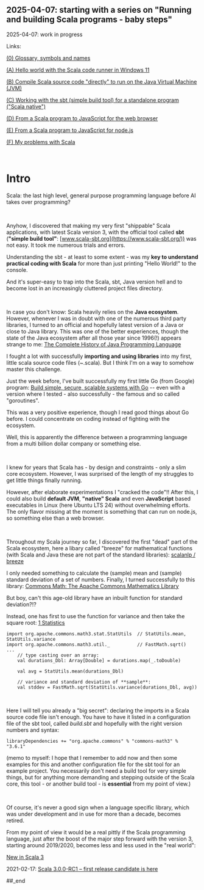 ## 2025-04-07: starting with a series on "Running and building Scala programs - baby steps"

2025-04-07: work in progress

Links:

[(0) Glossary, symbols and names](https://github.com/PLC-Programmer/PLC-Programmer.github.io/blob/main/(0)%20Scala%20glossary.md)

[(A) Hello world with the Scala code runner in Windows 11](https://github.com/PLC-Programmer/PLC-Programmer.github.io/blob/main/(A)%20Hello%20world%20with%20the%20Scala%20code%20runner%20in%20Windows%2011.md)

[(B) Compile Scala source code "directly" to run on the Java Virtual Machine (JVM)](https://github.com/PLC-Programmer/PLC-Programmer.github.io/blob/main/(B)%20Compile%20Scala%20source%20code%20%22directly%22%20to%20run%20on%20the%20Java%20Virtual%20Machine%20(JVM).md)

[(C) Working with the sbt (simple build tool) for a standalone program ("Scala native")](https://github.com/PLC-Programmer/PLC-Programmer.github.io/blob/main/(C)%20Working%20with%20the%20sbt%20(simple%20build%20tool)%20for%20a%20standalone%20program%20(%22Scala%20native%22).md)

[(D) From a Scala program to JavaScript for the web browser](https://github.com/PLC-Programmer/PLC-Programmer.github.io/blob/main/(D)%20From%20a%20Scala%20program%20to%20JavaScript%20for%20the%20web%20browser.md)

[(E) From a Scala program to JavaScript for node.js](https://github.com/PLC-Programmer/PLC-Programmer.github.io/blob/main/(E)%20From%20a%20Scala%20program%20to%20JavaScript%20for%20node.js.md)

[(F) My problems with Scala](https://github.com/PLC-Programmer/PLC-Programmer.github.io/blob/main/(F)%20My%20problems%20with%20Scala.md)

<br/>

# Intro

Scala: the last high level, general purpose programming language before AI takes over programming?

<br/>

Anyhow, I discovered that making my very first "shippable" Scala applications, with latest Scala version 3, with the official tool called **sbt** (**"simple build tool"**: [www.scala-sbt.org](https://www.scala-sbt.org/)) was not easy. It took me numerous trials and errors.

Understanding the sbt - at least to some extent - was my **key to understand practical coding with Scala** for more than just printing "Hello World!" to the console.

And it's super-easy to trap into the Scala, sbt, Java version hell and to become lost in an increasingly cluttered project files directory.

<br/>

In case you don't know: Scala heavily relies on the **Java ecosystem**. However, whenever I was in doubt with one of the numerous third party libraries, I turned to an official and hopefully latest version of a Java or close to Java library. This was one of the better experiences, though the state of the Java ecosystem after all those year since 1996(!) appears strange to me: [The Complete History of Java Programming Language](https://www.geeksforgeeks.org/the-complete-history-of-java-programming-language/)

I fought a lot with successfully **importing and using libraries** into my first, little scala source code files (~.scala). But I think I'm on a way to somehow master this challenge.

Just the week before, I've built successfully my first little Go (from Google) program: [Build simple, secure, scalable systems with Go](https://go.dev/) -- even with a version where I tested - also successfully - the famous and so called "goroutines".

This was a very positive experience, though I read good things about Go before. I could concentrate on coding instead of fighting with the ecosystem.

Well, this is apparently the difference between a programming language from a multi billion dollar company or something else.

<br/>

I knew for years that Scala has - by design and constraints - only a slim core ecosystem. However, I was surprised of the length of my struggles to get little things finally running.

However, after elaborate experimentations I "cracked the code"!! After this, I could also build **default JVM**, **"native" Scala** and even **JavaScript** based executables in Linux (here Ubuntu LTS 24) without overwhelming efforts. The only flavor missing at the moment is something that can run on node.js, so something else than a web browser.

<br/>

Throughout my Scala journey so far, I discovered the first "dead" part of the Scala ecosystem, here a libary called "breeze" for mathematical functions (with Scala and Java these are not part of the standard libraries): [scalanlp / breeze](https://github.com/scalanlp/breeze)

I only needed something to calculate the (sample) mean and (sample) standard deviation of a set of numbers. Finally, I turned successfully to this library: [Commons Math: The Apache Commons Mathematics Library](https://commons.apache.org/proper/commons-math/)

But boy, can't this age-old library have an inbuilt function for standard deviation?!?

Instead, one has first to use the function for variance and then take the square root: [1 Statistics](https://commons.apache.org/proper/commons-math/userguide/stat.html)

```
import org.apache.commons.math3.stat.StatUtils  // StatUtils.mean, StatUtils.variance
import org.apache.commons.math3.util._          // FastMath.sqrt()
...
    // type casting over an array:
    val durations_Dbl: Array[Double] = durations.map(_.toDouble)

    val avg = StatUtils.mean(durations_Dbl)

    // variance and standard deviation of **sample**:
    val stddev = FastMath.sqrt(StatUtils.variance(durations_Dbl, avg))
```

<br/>

Here I will tell you already a "big secret": declaring the imports in a Scala source code file isn't enough. You have to have it listed in a configuration file of the sbt tool, called _build.sbt_ and hopefully with the right version numbers and syntax:

```
libraryDependencies += "org.apache.commons" % "commons-math3" % "3.6.1"
```

(memo to myself: I hope that I remember to add now and then some examples for this and another configuration file for the sbt tool for an example project. You necessarily don't need a build tool for very simple things, but for anything more demanding and stepping outside of the Scala core, this tool - or another build tool - is **essential** from my point of view.)



<br/>

Of course, it's never a good sign when a language specific library, which was under development and in use for more than a decade, becomes retired.

From my point of view it would be a real pittly if the Scala programming language, just after the boost of the major step forward with the version 3, starting around 2019/2020, becomes less and less used in the "real world":

[New in Scala 3](https://docs.scala-lang.org/scala3/new-in-scala3.html)

2021-02-17: [Scala 3.0.0-RC1 – first release candidate is here](https://dotty.epfl.ch/blog/2021/02/17/scala3-rc1.html)


##_end


